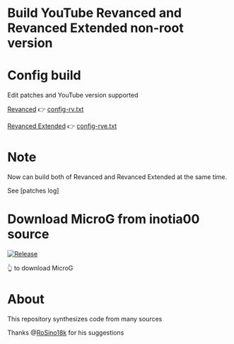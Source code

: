 # Build YouTube Revanced and Revanced Extended non-root version

# Config build
Edit patches and YouTube version supported 

[Revanced](https://github.com/revanced/revanced-patches/releases) 👉 [config-rv.txt](https://github.com/luxysiv/yt-revanced-nonroot/edit/main/config-rv.txt)

[Revanced Extended](https://github.com/inotia00/revanced-patches/releases) 👉 [config-rve.txt](https://github.com/luxysiv/yt-revanced-nonroot/edit/main/config-rve.txt)

# Note
Now can build both of Revanced and Revanced Extended at the same time.

See [patches log]

# Download MicroG from inotia00 source 
[![Release](https://img.shields.io/github/v/release/inotia00/VancedMicroG.svg)](https://github.com/inotia00/VancedMicroG/releases/latest/download/microg.apk)

👆 to download MicroG

# About
This repository synthesizes code from many sources

Thanks @[RoSino18k](https://github.com/RoSino18k) for his suggestions 
